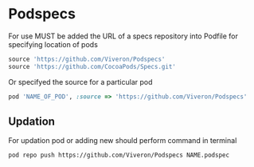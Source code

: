 # Podspecs

For use MUST be added the URL of a specs repository into Podfile for specifying location of pods

```ruby
source 'https://github.com/Viveron/Podspecs'
source 'https://github.com/CocoaPods/Specs.git'
```

Or specifyed the source for a particular pod
```ruby
pod 'NAME_OF_POD', :source => 'https://github.com/Viveron/Podspecs'
```
## Updation

For updation pod or adding new should perform command in terminal

```bash
pod repo push https://github.com/Viveron/Podspecs NAME.podspec
```

